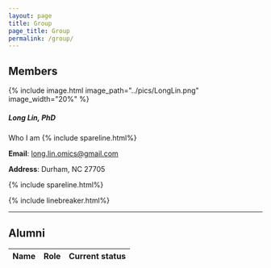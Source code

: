 ```yaml
---
layout: page
title: Group
page_title: Group
permalink: /group/
---
```

## Members


{% include image.html image_path="../pics/LongLin.png" image_width="20%" %}

##### Long Lin, PhD
Who I am 
{% include spareline.html%}

**Email**: long.lin.omics@gmail.com

**Address**: Durham, NC 27705



{% include spareline.html%}






{% include linebreaker.html%}


***
## Alumni

| Name | Role | Current status |
| ----------- | ----------- | ----------- |
